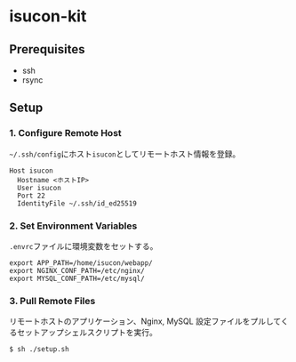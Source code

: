 # isucon-kit

## Prerequisites

- ssh
- rsync

## Setup

### 1. Configure Remote Host

`~/.ssh/config`にホスト`isucon`としてリモートホスト情報を登録。

```
Host isucon
  Hostname <ホストIP>
  User isucon
  Port 22
  IdentityFile ~/.ssh/id_ed25519
```

### 2. Set Environment Variables

`.envrc`ファイルに環境変数をセットする。

```
export APP_PATH=/home/isucon/webapp/
export NGINX_CONF_PATH=/etc/nginx/
export MYSQL_CONF_PATH=/etc/mysql/
```

### 3. Pull Remote Files

リモートホストのアプリケーション、Nginx, MySQL 設定ファイルをプルしてくるセットアップシェルスクリプトを実行。

```sh
$ sh ./setup.sh
```
